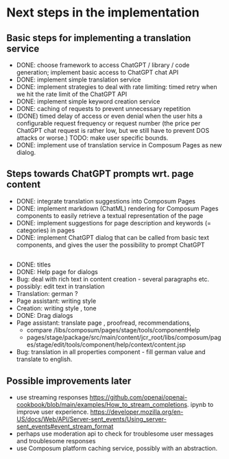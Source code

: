 # Next steps in the implementation

## Basic steps for implementing a translation service

- DONE: choose framework to access ChatGPT / library / code generation; implement basic access to ChatGPT chat API
- DONE: implement simple translation service
- DONE: implement strategies to deal with rate limiting: timed retry when we hit the rate limit of the ChatGPT API
- DONE: implement simple keyword creation service
- DONE: caching of requests to prevent unnecessary repetition
- (DONE) timed delay of access or even denial when the user hits a configurable request frequency or request number (the
  price per ChatGPT chat request is rather low, but we still have to prevent DOS attacks or worse.) TODO: make user 
  specific bounds.
- DONE: implement use of translation service in Composum Pages as new dialog.

## Steps towards ChatGPT prompts wrt. page content

- DONE: integrate translation suggestions into Composum Pages
- DONE: implement markdown (ChatML) rendering for Composum Pages components to easily retrieve a textual 
  representation of the page
- DONE: implement suggestions for page description and keywords (= categories) in pages
- DONE: implement ChatGPT dialog that can be called from basic text components, and gives the user the possibility to
  prompt ChatGPT

##
- DONE: titles
- DONE: Help page for dialogs
- Bug: deal with rich text in content creation - several paragraphs etc.
- possibly: edit text in translation
- Translation: german ?
- Page assistant: writing style
- Creation: writing style , tone
- DONE: Drag dialogs
- Page assistant: translate page , proofread, recommendations, 
  - compare /libs/composum/pages/stage/tools/componentHelp 
  - pages/stage/package/src/main/content/jcr_root/libs/composum/pages/stage/edit/tools/component/help/context/content.jsp
- Bug: translation in all properties component - fill german value and translate to english.

## Possible improvements later

- use streaming responses https://github.com/openai/openai-cookbook/blob/main/examples/How_to_stream_completions.
  ipynb to improve user
  experience. https://developer.mozilla.org/en-US/docs/Web/API/Server-sent_events/Using_server-sent_events#event_stream_format
- perhaps use moderation api to check for troublesome user messages and troublesome responses
- use Composum platform caching service, possibly with an abstraction.
